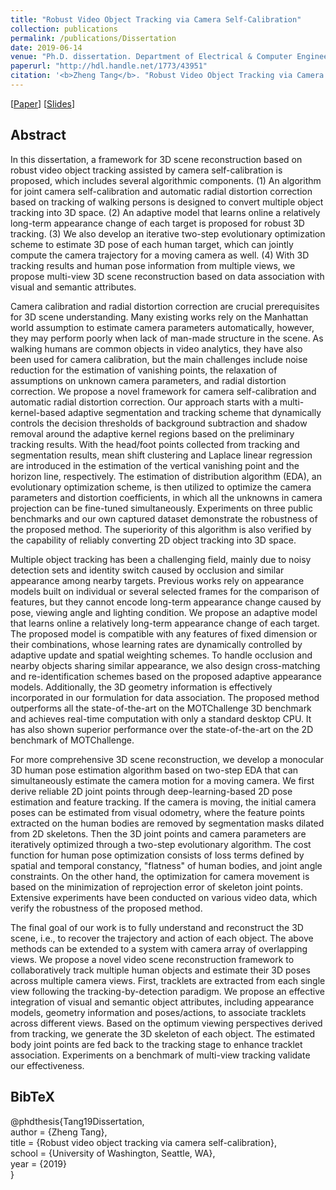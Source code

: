 ```yaml
---
title: "Robust Video Object Tracking via Camera Self-Calibration"
collection: publications
permalink: /publications/Dissertation
date: 2019-06-14
venue: "Ph.D. dissertation. Department of Electrical & Computer Engineering, University of Washington, Seattle, WA"
paperurl: "http://hdl.handle.net/1773/43951"
citation: '<b>Zheng Tang</b>. "Robust Video Object Tracking via Camera Self-Calibration". Ph.D. dissertation. University of Washington, Seattle, WA. 2019.'
---
```


[<a href="http://hdl.handle.net/1773/43951">Paper</a>]
[<a href="http://zhengthomastang.github.io/files/Dissertation_slides.pdf">Slides</a>]

## Abstract
In this dissertation, a framework for 3D scene reconstruction based on robust video object tracking assisted by camera self-calibration is proposed, which includes several algorithmic components. (1) An algorithm for joint camera self-calibration and automatic radial distortion correction based on tracking of walking persons is designed to convert multiple object tracking into 3D space. (2) An adaptive model that learns online a relatively long-term appearance change of each target is proposed for robust 3D tracking. (3) We also develop an iterative two-step evolutionary optimization scheme to estimate 3D pose of each human target, which can jointly compute the camera trajectory for a moving camera as well. (4) With 3D tracking results and human pose information from multiple views, we propose multi-view 3D scene reconstruction based on data association with visual and semantic attributes. 

Camera calibration and radial distortion correction are crucial prerequisites for 3D scene understanding. Many existing works rely on the Manhattan world assumption to estimate camera parameters automatically, however, they may perform poorly when lack of man-made structure in the scene. As walking humans are common objects in video analytics, they have also been used for camera calibration, but the main challenges include noise reduction for the estimation of vanishing points, the relaxation of assumptions on unknown camera parameters, and radial distortion correction. We propose a novel framework for camera self-calibration and automatic radial distortion correction. Our approach starts with a multi-kernel-based adaptive segmentation and tracking scheme that dynamically controls the decision thresholds of background subtraction and shadow removal around the adaptive kernel regions based on the preliminary tracking results. With the head/foot points collected from tracking and segmentation results, mean shift clustering and Laplace linear regression are introduced in the estimation of the vertical vanishing point and the horizon line, respectively. The estimation of distribution algorithm (EDA), an evolutionary optimization scheme, is then utilized to optimize the camera parameters and distortion coefficients, in which all the unknowns in camera projection can be fine-tuned simultaneously. Experiments on three public benchmarks and our own captured dataset demonstrate the robustness of the proposed method. The superiority of this algorithm is also verified by the capability of reliably converting 2D object tracking into 3D space. 

Multiple object tracking has been a challenging field, mainly due to noisy detection sets and identity switch caused by occlusion and similar appearance among nearby targets. Previous works rely on appearance models built on individual or several selected frames for the comparison of features, but they cannot encode long-term appearance change caused by pose, viewing angle and lighting condition. We propose an adaptive model that learns online a relatively long-term appearance change of each target. The proposed model is compatible with any features of fixed dimension or their combinations, whose learning rates are dynamically controlled by adaptive update and spatial weighting schemes. To handle occlusion and nearby objects sharing similar appearance, we also design cross-matching and re-identification schemes based on the proposed adaptive appearance models. Additionally, the 3D geometry information is effectively incorporated in our formulation for data association. The proposed method outperforms all the state-of-the-art on the MOTChallenge 3D benchmark and achieves real-time computation with only a standard desktop CPU. It has also shown superior performance over the state-of-the-art on the 2D benchmark of MOTChallenge. 

For more comprehensive 3D scene reconstruction, we develop a monocular 3D human pose estimation algorithm based on two-step EDA that can simultaneously estimate the camera motion for a moving camera. We first derive reliable 2D joint points through deep-learning-based 2D pose estimation and feature tracking. If the camera is moving, the initial camera poses can be estimated from visual odometry, where the feature points extracted on the human bodies are removed by segmentation masks dilated from 2D skeletons. Then the 3D joint points and camera parameters are iteratively optimized through a two-step evolutionary algorithm. The cost function for human pose optimization consists of loss terms defined by spatial and temporal constancy, "flatness" of human bodies, and joint angle constraints. On the other hand, the optimization for camera movement is based on the minimization of reprojection error of skeleton joint points. Extensive experiments have been conducted on various video data, which verify the robustness of the proposed method. 

The final goal of our work is to fully understand and reconstruct the 3D scene, i.e., to recover the trajectory and action of each object. The above methods can be extended to a system with camera array of overlapping views. We propose a novel video scene reconstruction framework to collaboratively track multiple human objects and estimate their 3D poses across multiple camera views. First, tracklets are extracted from each single view following the tracking-by-detection paradigm. We propose an effective integration of visual and semantic object attributes, including appearance models, geometry information and poses/actions, to associate tracklets across different views. Based on the optimum viewing perspectives derived from tracking, we generate the 3D skeleton of each object. The estimated body joint points are fed back to the tracking stage to enhance tracklet association. Experiments on a benchmark of multi-view tracking validate our effectiveness.

## BibTeX
@phdthesis{Tang19Dissertation,  
author = {Zheng Tang},  
title = {Robust video object tracking via camera self-calibration},  
school = {University of Washington, Seattle, WA},  
year = {2019}  
}
